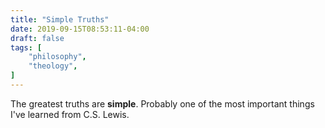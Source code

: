 ```yaml
---
title: "Simple Truths"
date: 2019-09-15T08:53:11-04:00
draft: false
tags: [
	"philosophy",
	"theology",
]
---
```

The greatest truths are **simple**. Probably one of the most important things I've learned from C.S. Lewis.
